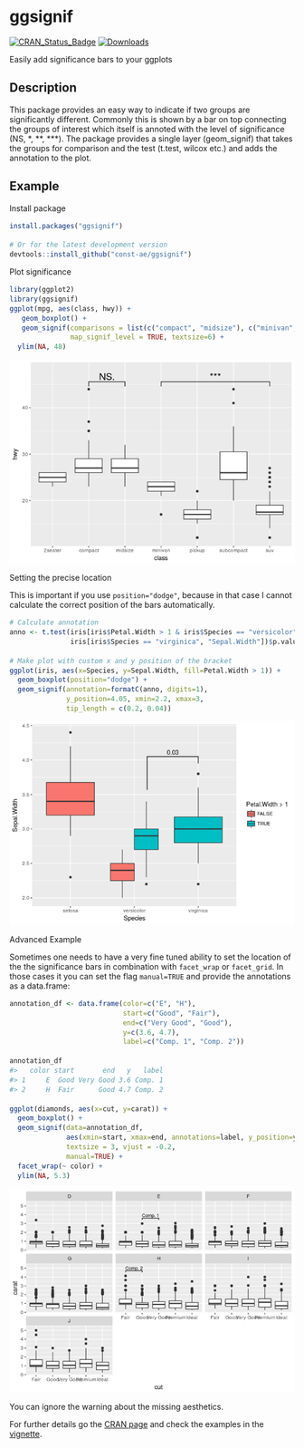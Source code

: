 ggsignif
================

[![CRAN\_Status\_Badge](https://www.r-pkg.org/badges/version/ggsignif)](https://cran.r-project.org/package=ggsignif) [![Downloads](https://cranlogs.r-pkg.org/badges/last-month/ggsignif?color=brightgreen)](https://cran.r-project.org/package=ggsignif)

Easily add significance bars to your ggplots

<!-- README.md is generated from README.Rmd. Please edit that file -->
Description
-----------

This package provides an easy way to indicate if two groups are significantly different. Commonly this is shown by a bar on top connecting the groups of interest which itself is annoted with the level of significance (NS, \*, \*\*, \*\*\*). The package provides a single layer (geom\_signif) that takes the groups for comparison and the test (t.test, wilcox etc.) and adds the annotation to the plot.

Example
-------

Install package

``` r
install.packages("ggsignif")

# Or for the latest development version
devtools::install_github("const-ae/ggsignif")
```

Plot significance

``` r
library(ggplot2)
library(ggsignif)
ggplot(mpg, aes(class, hwy)) +
   geom_boxplot() +
   geom_signif(comparisons = list(c("compact", "midsize"), c("minivan", "suv")),
               map_signif_level = TRUE, textsize=6) +
  ylim(NA, 48)
```

![](tools/README-fig/simpe_comparison-1.png)

Setting the precise location

This is important if you use `position="dodge"`, because in that case I cannot calculate the correct position of the bars automatically.

``` r
# Calculate annotation
anno <- t.test(iris[iris$Petal.Width > 1 & iris$Species == "versicolor", "Sepal.Width"], 
               iris[iris$Species == "virginica", "Sepal.Width"])$p.value

# Make plot with custom x and y position of the bracket
ggplot(iris, aes(x=Species, y=Sepal.Width, fill=Petal.Width > 1)) +
  geom_boxplot(position="dodge") +
  geom_signif(annotation=formatC(anno, digits=1),
              y_position=4.05, xmin=2.2, xmax=3, 
              tip_length = c(0.2, 0.04))
```

![](tools/README-fig/dodge_comparison-1.png)

Advanced Example

Sometimes one needs to have a very fine tuned ability to set the location of the the significance bars in combination with `facet_wrap` or `facet_grid`. In those cases it you can set the flag `manual=TRUE` and provide the annotations as a data.frame:

``` r
annotation_df <- data.frame(color=c("E", "H"), 
                            start=c("Good", "Fair"), 
                            end=c("Very Good", "Good"),
                            y=c(3.6, 4.7),
                            label=c("Comp. 1", "Comp. 2"))

annotation_df
#>   color start       end   y   label
#> 1     E  Good Very Good 3.6 Comp. 1
#> 2     H  Fair      Good 4.7 Comp. 2

ggplot(diamonds, aes(x=cut, y=carat)) +
  geom_boxplot() +
  geom_signif(data=annotation_df,
              aes(xmin=start, xmax=end, annotations=label, y_position=y),
              textsize = 3, vjust = -0.2,
              manual=TRUE) +
  facet_wrap(~ color) +
  ylim(NA, 5.3)
```

![](tools/README-fig/faceted_comparison-1.png)

You can ignore the warning about the missing aesthetics.

For further details go the [CRAN page](https://CRAN.R-project.org/package=ggsignif) and check the examples in the [vignette](https://CRAN.R-project.org/package=ggsignif/vignettes/intro.html).
